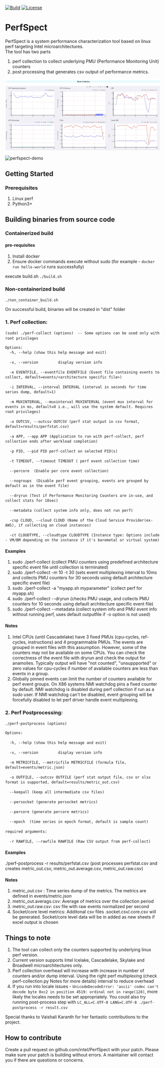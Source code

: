[![Build](https://github.com/intel/PerfSpect/actions/workflows/build.yml/badge.svg)](https://github.com/intel/PerfSpect/actions/workflows/build.yml)
[![License](https://img.shields.io/badge/License-BSD--3-blue)](https://github.com/intel/PerfSpect/blob/master/LICENSE)

# PerfSpect

PerfSpect is a system performance characterization tool based on linux perf targeting Intel microarchitectures.  
The tool has two parts 
1. perf collection to collect underlying PMU (Performance Monitoring Unit) counters
2. post processing that generates csv output of performance metrics.

<!-- ![PerfSpect TMA](images/tma.JPG "perfspect-tma") -->
![PerfSpect BS](images/basic_stats.JPG "perfspect-bs")
<!-- ![PerfSpect output](images/metrics.JPG "perfspect-output") -->
![perfspect-demo](https://user-images.githubusercontent.com/5321018/205151077-67810b83-5ebc-4a40-8b7d-6af3f27f08a2.gif)

## Getting Started

### Prerequisites

1. Linux perf
2. Python3+

## Building binaries from source code

### Containerized build
#### pre-requisites
  1. Install docker
  2. Ensure docker commands execute without sudo (for example - `docker run hello-world` runs successfully)

execute build.sh
`./build.sh`
### Non-containerized build
`./non_container_build.sh`

On successful build, binaries will be created in "dist" folder

### 1. Perf collection:

`(sudo) ./perf-collect (options)  -- Some options can be used only with root privileges `

```
Options:
  -h, --help (show this help message and exit)    

  -v, --version         display version info  

  -e EVENTFILE, --eventfile EVENTFILE (Event file containing events to collect, default=events/<architecture specific file>)

  -i INTERVAL, --interval INTERVAL (interval in seconds for time series dump, default=1)
 
  -m MUXINTERVAL, --muxinterval MUXINTERVAL (event mux interval for events in ms, default=0 i.e., will use the system default. Requires root privileges)
   
  -o OUTCSV, --outcsv OUTCSV (perf stat output in csv format, default=results/perfstat.csv)
  
  -a APP, --app APP (Application to run with perf-collect, perf collection ends after workload completion)
  
  -p PID, --pid PID perf-collect on selected PID(s)
	
  -t TIMEOUT, --timeout TIMEOUT ( perf event collection time)
  
  --percore  (Enable per core event collection)

  --nogroups  (Disable perf event grouping, events are grouped by default as in the event file)
  
  --dryrun (Test if Performance Monitoring Counters are in-use, and collect stats for 10sec)
  
  --metadata (collect system info only, does not run perf)

  -csp CLOUD, --cloud CLOUD (Name of the Cloud Service Provider(ex- AWS), if collecting on cloud instances)

  -ct CLOUDTYPE, --cloudtype CLOUDTYPE (Instance type: Options include - VM/BM depending on the instance if it's baremetal or virtual system)

  ```
#### Examples
1. sudo ./perf-collect (collect PMU counters using predefined architecture specific event file until collection is terminated)
2. sudo ./perf-collect -m 10 -t 30  (sets event multiplexing interval to 10ms and collects PMU counters for 30 seconds using default architecture specific event file)
3. sudo ./perf-collect -a "myapp.sh myparameter" (collect perf for myapp.sh)
4. sudo ./perf-collect --dryrun (checks PMU usage, and collects PMU counters for 10 seconds using default architecture specific event file)
5. sudo ./perf-collect --metadata (collect system info and PMU event info without running perf, uses default outputfile if -o option is not used)

#### Notes

1. Intel CPUs (until Cascadelake) have 3 fixed PMUs (cpu-cycles, ref-cycles, instructions) and 4 programmable PMUs. The events are grouped in event files with this assumption. However, some of the counters may not be available on some CPUs. You can check the correctness of the event file with dryrun and check the output for anamolies. Typically output will have "not counted", "unsuppported" or zero values for cpu-cycles if number of available counters are less than events in a group.
2. Globally pinned events can limit the number of counters available for perf event groups. On X86 systems NMI watchdog pins a fixed counter by default. NMI watchdog is disabled during perf collection if run as a sudo user. If NMI watchdog can't be disabled, event grouping will be forcefully disabled to let perf driver handle event multiplexing.

### 2. Perf Postprocessing:

`./perf-postprocess (options)`

```
Options:

  -h, --help (show this help message and exit)

  -v, --version         display version info 

  -m METRICFILE, --metricfile METRICFILE (formula file, default=events/metric.json)

  -o OUTFILE, --outcsv OUTFILE (perf stat output file, csv or xlsx format is supported, default=results/metric_out.csv)
  
  --keepall (keep all intermediate csv files)
  
  --persocket (generate persocket metrics)

  --percore (generate percore metrics)
  
  --epoch  (time series in epoch format, default is sample count)

required arguments:

  -r RAWFILE, --rawfile RAWFILE (Raw CSV output from perf-collect)
```  

#### Examples

./perf-postprocess -r results/perfstat.csv (post processes perfstat.csv and creates metric_out.csv, metric_out.average.csv, metric_out.raw.csv)


#### Notes

1. metric_out.csv : Time series dump of the metrics. The metrics are defined in events/metric.json
2. metric_out.averags.csv: Average of metrics over the collection period
3. metric_out.raw.csv: csv file with raw events normalized per second 	
4. Socket/core level metrics: Additonal csv files <outputfile>.socket.csv/<outpufile>.core.csv will be generated. Socket/core level data will be in added as new sheets if excel output is chosen
		
## Things to note

1. The tool can collect only the counters supported by underlying linux perf version. 
2. Current version supports Intel Icelake, Cascadelake, Skylake and Broadwell microarchitectures only.
3. Perf collection overhead will increase with increase in number of counters and/or dump interval. Using the right perf multiplexing (check perf-collection.py Notes for more details) interval to reduce overhead
4. If you run into locale issues - `UnicodeDecodeError: 'ascii' codec can't decode byte 0xc2 in position 4519: ordinal not in range(128)`, more likely the locales needs to be set appropriately. You could also try running post-process step with `LC_ALL=C.UTF-8 LANG=C.UTF-8 ./perf-postprocess -r result.csv`

Special thanks to Vaishali Karanth for her fantastic contributions to the project.

## How to contribute
Create a pull request on github.com/intel/PerfSpect with your patch. Please make sure your patch is building without errors. A maintainer will contact you if there are questions or concerns.
